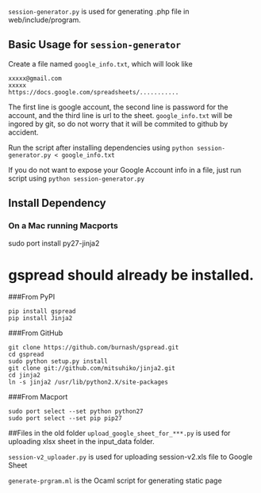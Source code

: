 `session-generator.py` is used for generating .php file in web/include/program.

## Basic Usage for `session-generator`

Create a file named `google_info.txt`, which will look like
```
xxxxx@gmail.com
xxxxx
https://docs.google.com/spreadsheets/...........
```
The first line is google account, the second line is password for the account, and the third line is url to the sheet.
`google_info.txt` will be ingored by git, so do not worry that it will be commited to github by accident.

Run the script after installing dependencies using `python session-generator.py < google_info.txt`

If you do not want to expose your Google Account info in a file, just run script using `python session-generator.py`


## Install Dependency 
### On a Mac running Macports
sudo port install py27-jinja2
# gspread should already be installed.

###From PyPI
```
pip install gspread
pip install Jinja2
```
###From GitHub
```
git clone https://github.com/burnash/gspread.git
cd gspread
sudo python setup.py install
git clone git://github.com/mitsuhiko/jinja2.git
cd jinja2
ln -s jinja2 /usr/lib/python2.X/site-packages
```
###From Macport
```
sudo port select --set python python27
sudo port select --set pip pip27
```

##Files in the old folder
`upload_google_sheet_for_***.py` is used for uploading xlsx sheet in the input_data folder.

`session-v2_uploader.py` is used for uploading session-v2.xls file to Google Sheet

`generate-prgram.ml` is the Ocaml script for generating static page

